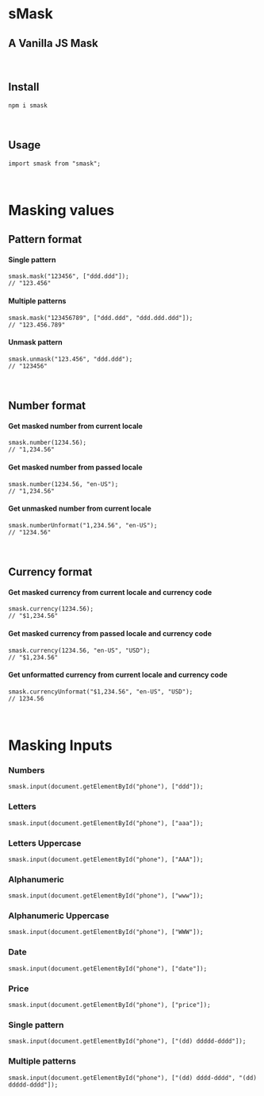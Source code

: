 # **sMask**
## A Vanilla JS Mask

<br/>

## Install
```
npm i smask
```
<br/>

## Usage
```
import smask from "smask";
```
<br/>

# Masking values
## Pattern format
#### Single pattern
```
smask.mask("123456", ["ddd.ddd"]);
// "123.456"
```
#### Multiple patterns
```
smask.mask("123456789", ["ddd.ddd", "ddd.ddd.ddd"]);
// "123.456.789"
```
#### Unmask pattern
```
smask.unmask("123.456", "ddd.ddd");
// "123456"
```
<br/>

## Number format

#### Get masked number from current locale
```
smask.number(1234.56);
// "1,234.56"
```
#### Get masked number from passed locale
```
smask.number(1234.56, "en-US");
// "1,234.56"
```
#### Get unmasked number from current locale
```
smask.numberUnformat("1,234.56", "en-US");
// "1234.56"
```
<br/>

## Currency format
#### Get masked currency from current locale and currency code
```
smask.currency(1234.56);
// "$1,234.56"
```
#### Get masked currency from passed locale and currency code
```
smask.currency(1234.56, "en-US", "USD");
// "$1,234.56"
```
#### Get unformatted currency from current locale and currency code
```
smask.currencyUnformat("$1,234.56", "en-US", "USD");
// 1234.56
```
<br/>

# Masking Inputs
### Numbers
```
smask.input(document.getElementById("phone"), ["ddd"]);
```
### Letters
```
smask.input(document.getElementById("phone"), ["aaa"]);
```
### Letters Uppercase
```
smask.input(document.getElementById("phone"), ["AAA"]);
```
### Alphanumeric
```
smask.input(document.getElementById("phone"), ["www"]);
```
### Alphanumeric Uppercase
```
smask.input(document.getElementById("phone"), ["WWW"]);
```
### Date
```
smask.input(document.getElementById("phone"), ["date"]);
```
### Price
```
smask.input(document.getElementById("phone"), ["price"]);
```

### Single pattern
```
smask.input(document.getElementById("phone"), ["(dd) ddddd-dddd"]);
```

### Multiple patterns
```
smask.input(document.getElementById("phone"), ["(dd) dddd-dddd", "(dd) ddddd-dddd"]);
```
